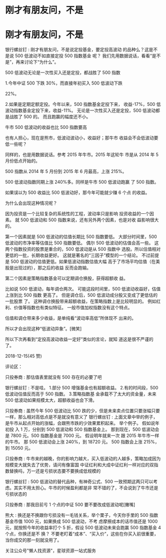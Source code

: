 # 刚才有朋友问，不是

# 刚才有朋友问，不是

银行螺丝钉 : 刚才有朋友问，不是说定投基金，要定投高波动 的品种么？这是不是说 500 低波动不如直接定投 500 指数基金 呢？ 我们先用数据说话，看看“是不是”，再来讨论下“为什么”。

500 低波动无论是一次性买入还是定投，都战胜了 500 指数

1.今年中证 500 下跌 30%，而直接年初买入 500 低波动下跌

22%。

2.如果是定期定额定投。今年以来，500 指数基金定投下来， 收益-17%，500 低波动指数基金定投下来，收益-11%。 无论是一次性买入还是定投，500 低波动都是战胜了 500 的。 而且跑赢的幅度还不小。

牛市 500 低波动的收益也比 500 指数要高

也有人担心，现在是熊市，低波动波动小，收益好；那牛市 收益会不会低波动要低一些呢？

同样的，也是用数据说话。参考 2015 年牛市。2015 年这轮牛 市是从 2014 年 5 月份低点开始的。

500 指数从 2014 年 5 月份到 2015 年 6 月最高，上涨 215%。

500 低波动指数同期上涨 240%多。同样是牛市 500 低波动跑赢 了 500 指数。

如果误以为 500 收益比 500 低波动好，那今年可能就少赚 6 个点 的收益。

为什么会出现这种情况呢？

因为投资是一个比较复杂的系统性的工程，波动率只是影响 投资收益的一个因素。 就 500 低波动和 500 指数来说，还有另外两个因素，也是对收 益影响很大的。

第一个因素就是 500 低波动的估值长期比 500 指数要低。 大部分时间里，500 低波动的市净率等估值比 500 指数要低。 偶尔 500 低波动的估值会高一些。 这两个指数投资的股票是重合的，500 低波动是从 500 指数中 选股。所以估值相对更低的一批，长期收益更好。 这就是著名的“三因子”模型的一个结论。 不过前提是 500 低波动的估值更低。如果低波动指数估值大幅 高于了市场平均估值（在美股是出现过的），那之后的收益 反而会跑输。

第二个因素是策略指数基金可以定期调仓换股，获得超额收 益。

比如说 500 低波动，每年调仓两次。 可能这段时间里，500 低波动收益好，估值上涨到比 500 指数 更高了。 但是调仓后，500 低波动成分股又变成了更低估的一批股票 了。 这种调仓换股带来超额收益，在策略指数上是比较明显的。 例如红利、价值等指数也有类似特征。 一般市值加权指数没有这个特点。

估值和调仓带来多少收益，是单纯看“波动率高低”所体现不 出来的。

所以才会出现这种“低波动异象”。[微笑]

所以下次再看到“定投高波动收益一定好”类似的言论，就知 道这是很不严谨的了。

2018-12-15(45 赞)

评论区：

只投券商 : 那估值表里就没有 500 存在的必要了吧

银行螺丝钉 : 不是哇。 1.部分 500 增强基金也有超额收益。 2.有的时间段，500 低波动估值反而高于 500 指数。 3.策略指数基 金承载不了太大的资金量，未来 500 低波动如果规模太大，超额收益也会下滑。

只投券商 : 虽然今年 500 低波动比 500 跌的少，但是未来卖点位置只要涨幅只要一样，那么相对高低点是不是就没有意义了 银行螺丝钉 : 上面文章中举的例子，是牛市从起点开始的涨幅，会跟熊市跌的少效果累积起来。 举个例子。 假如说年初投 入 1 万，分别到 500 低波动和 500 指数基金上。 那到现在，500 低波动会是 7800 元。500 指数基金是 7000 元。 假设明年就来一次 跟 2015 年牛市一样的牛市。 那 500 低波动会上涨 240%，到 18720 元。 500 指数会上涨 215%，到 15050 元。

只投券商 : 牛市来的越晚，你的影响力越大，买入低波动的人越多，策略加成因为规模变大就失去了优势，请问有像富国 中证红利和大成中证红利一样对应的双指数替换吗，万一还是亏损状态要不要换成低规模的

银行螺丝钉 : 500 低波动的替代品种，有神奇公式、500 一致预期这两只可以考虑。其实不用太担心。牛市的时候盈利都是非 常不错的了，不会说到了牛市还是亏损状态的

只投券商 : 那我目前亏 1 个点的中证 500 要不要改成低波动呢[撇嘴]

熊大 : 换还是不换跟你亏损没有一毛钱关系，举个栗子，今天你手里的 500 指数基金市值 1000 元，如果换成 500 低波动，不考 虑摩擦成本的话市值还是 1000 元，就按照今年的收益率打个 5 折，假设 500 低波动未来会跑赢 500 指数基金 4 个点，你换还是不 换？ 不要老盯着“成本”、“买入价”，这些在你买入前很重要，当你成交的那一刻就没用了。

关注公众号"懒人找资源"，星球资源一站式服务